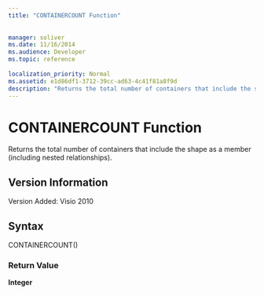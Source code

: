 ```yaml
---
title: "CONTAINERCOUNT Function"
 
 
manager: soliver
ms.date: 11/16/2014
ms.audience: Developer
ms.topic: reference
 
localization_priority: Normal
ms.assetid: e1d86df1-3712-39cc-ad63-4c41f81a8f9d
description: "Returns the total number of containers that include the shape as a member (including nested relationships)."
---
```


# CONTAINERCOUNT Function

Returns the total number of containers that include the shape as a member (including nested relationships).
  
## Version Information

Version Added: Visio 2010 
  
## Syntax

CONTAINERCOUNT()
  
### Return Value

 **Integer**
  


